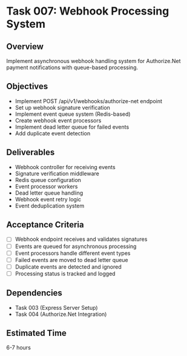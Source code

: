 # Task 007: Webhook Processing System

## Overview
Implement asynchronous webhook handling system for Authorize.Net payment notifications with queue-based processing.

## Objectives
- Implement POST /api/v1/webhooks/authorize-net endpoint
- Set up webhook signature verification
- Implement event queue system (Redis-based)
- Create webhook event processors
- Implement dead letter queue for failed events
- Add duplicate event detection

## Deliverables
- Webhook controller for receiving events
- Signature verification middleware
- Redis queue configuration
- Event processor workers
- Dead letter queue handling
- Webhook event retry logic
- Event deduplication system

## Acceptance Criteria
- [ ] Webhook endpoint receives and validates signatures
- [ ] Events are queued for asynchronous processing
- [ ] Event processors handle different event types
- [ ] Failed events are moved to dead letter queue
- [ ] Duplicate events are detected and ignored
- [ ] Processing status is tracked and logged

## Dependencies
- Task 003 (Express Server Setup)
- Task 004 (Authorize.Net Integration)

## Estimated Time
6-7 hours

